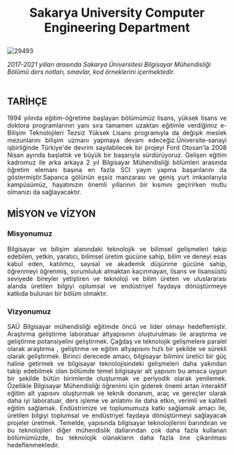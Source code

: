# <p align ="center">Sakarya University Computer Engineering Department</p>

![29493](https://user-images.githubusercontent.com/36795459/158806653-0c476a5e-b96d-4bff-824f-15f6ac3de028.jpg)

 <i>2017-2021 yılları arasında Sakarya Üniversitesi Bilgisayar Mühendisliği Bölümü ders notları, sınavlar, kod örneklerini içermektedir. </i> </br></br>

## TARİHÇE
<p align = "justify">1994 yılında eğitim-öğretime başlayan bölümümüz lisans, yüksek lisans ve doktora programlarının yanı sıra tamamen uzaktan eğitimle verdiğimiz e-Bilişim Teknolojileri Tezsiz Yüksek Lisans programıyla da değişik meslek mezunlarını bilişim uzmanı yapmaya devam edeceğiz.Üniversite-sanayi işbirliğinde Türkiye'de devrim sayılabilecek bir projeyi Ford Otosan'la 2008 Nisan ayında başlattık ve büyük bir başarıyla sürdürüyoruz. Gelişen eğitim kadromuz ile arka arkaya 2 yıl Bilgisayar Mühendisliği bölümleri arasında öğretim elemanı başına en fazla SCI yayın yapma başarılarını da göstermiştir.Sapanca gölünün eşsiz manzarası ve geniş yurt imkanlarıyla kampüsümüz, hayatınızın önemli yıllarının bir kısmını geçirirken mutlu olmanızı da sağlayacaktır. </p>

## MİSYON ve VİZYON
### Misyonumuz </br>
<p align = "justify">Bilgisayar ve bilişim alanındaki teknolojik ve bilimsel gelişmeleri takip edebilen, yetkin, yaratıcı, bilimsel üretim gücüne sahip, bilim ve deneyi esas kabul eden, katılımcı, sayısal ve akademik düşünme gücüne sahip, öğrenmeyi öğrenmiş, sorumluluk almaktan kaçınmayan, lisans ve lisansüstü seviyede bireyler yetiştiren ve teknoloji ve bilim üreten ve uluslararası alanda üretilen bilgiyi oplumsal ve endüstriyel faydaya dönüştürmeye katkıda bulunan bir bölüm olmaktır.</p>

### Vizyonumuz </br>
<p align = "justify">SAÜ Bilgisayar mühendisliği eğitimde öncü ve lider olmayı hedeflemiştir.
Araştırma geliştirme laboratuar altyapısının oluşturulması ile araştırma ve geliştirme potansiyelini geliştirmek.
Çağdaş ve teknolojik gelişmelere paralel olarak araştırma , geliştirme ve eğitim altyapısını hızlı bir şekilde ve sürekli olarak geliştirmek.
Birinci derecede amacı, bilgisayar bilimini üretici bir güç haline getirmek ve bilgisayar teknolojisindeki gelişmeleri daha yakından takip edebilmek olan bölümde temel bilgisayar alt yapısını bu amaca uygun bir şekilde bütün birimlerde oluşturmak ve periyodik olarak yenilemek.
Özellikle Bilgisayar Mühendisliği öğrenimi için giderek önemi artan interaktif eğitim alt yapısını oluşturmak ve teknik donanım, araç ve gereçler olarak daha iyi laboratuar, ders işleme ve anlatımı ile daha etkin, verimli ve kaliteli eğitim sağlamak.
Endüstrimize ve toplumumuza katkı sağlamak amacı ile, üretilen bilgiyi toplumsal ve endüstriyel faydaya dönüştürmeyi sağlayacak projeler üretmek.
Temelde, yapısında bilgisayar teknolojilerini barındıran ve bu teknolojileri diğer mühendislik dallarından çok daha fazla kullanan bölümümüzde, bu teknolojik olanakların daha fazla öne çıkarılması hedeflenmektedir.</p>
